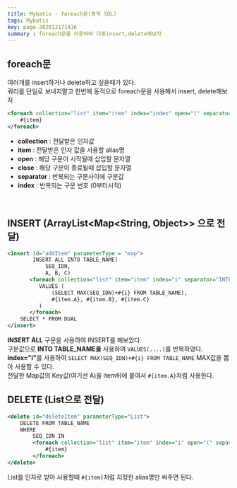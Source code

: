 ```yaml
---
title: Mybatis - foreach문(동적 SQL)
tags: Mybatis
key: page-202012171416
summary : foreach문을 이용하여 다중insert,delete해보자
---
```


## foreach문
여러개를 insert하거나 delete하고 싶을때가 있다.  <br/>
쿼리를 단일로 보내지말고 한번에 동적으로 foreach문을 사용해서 insert, delete해보자 <br/>

```xml
<foreach collection="list" item="item" index="index" open="(" separator="," close=")">
	#{item}
</foreach>		
```

- <b>collection</b> : 전달받은 인자값
- <b>item</b> : 전달받은 인자 값을 사용할 alias명
- <b>open</b> : 해당 구문이 시작될때 삽입할 문자열
- <b>close</b> : 해당 구문이 종료될때 삽입할 문자열
- <b>separator</b> : 반복되는 구문사이에 구분값
- <b>index</b> : 반복되는 구문 번호 (0부터시작)
<br/>

## INSERT (ArrayList<Map<String, Object>> 으로 전달)
```xml	
<insert id="addItem" parameterType = "map">
		INSERT ALL INTO TABLE_NAME(
			SEQ_IDN,
			A, B, C)
       <foreach collection="list" item="item" index="i" separator="INTO TABLE_NAME">
          VALUES (
              (SELECT MAX(SEQ_IDN)+#{i} FROM TABLE_NAME),
              #{item.A}, #{item.B}, #{item.C}
          )
       </foreach>		
    SELECT * FROM DUAL
</insert>
```
<b>INSERT ALL</b> 구문을 사용하여 INSERT를 해보았다.  <br/>
구분값으로 <b>INTO TABLE_NAME을</b> 사용하여 ```VALUES(....)```를 반복하였다.<br/>
<b>index="i"</b>를 사용하여 ```SELECT MAX(SEQ_IDN)+#{i} FROM TABLE_NAME``` MAX값을 뽑아 사용할 수 있다.<br/>
전달한 Map값의 Key값(여기선 A)을 item뒤에 붙여서 ```#{item.A}```처럼 사용한다.

## DELETE (List<String>으로 전달)
```xml
<delete id="deleteItem" parameterType="List">
	DELETE FROM TABLE_NAME			
	WHERE 
		SEQ_IDN IN
		<foreach collection="list" item="item" index="i" open="(" separator="," close=")">
			#{item}
		</foreach>		
</delete>
```
List를 인자로 받아 사용할때 ```#{item}```처럼 지정한 alias명만 써주면 된다.

<br/>
<br/>
<br/>
